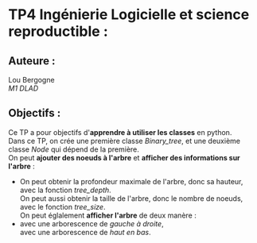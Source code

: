 # TP4 Ingénierie Logicielle et science reproductible :  
## Auteure :  
Lou Bergogne  
*M1 DLAD*   
## Objectifs :  
Ce TP a pour objectifs d'**apprendre à utiliser les classes** en python.  
Dans ce TP, on crée une première classe *Binary_tree*, et une deuxième classe *Node* qui dépend de la première.  
On peut **ajouter des noeuds à l'arbre** et **afficher des informations sur l'arbre** :  
- On peut obtenir la profondeur maximale de l'arbre, donc sa hauteur, avec la fonction *tree_depth*.  
On peut aussi obtenir la taille de l'arbre, donc le nombre de noeuds, avec le fonction *tree_size*.  
On peut églalement **afficher l'arbre** de deux manère : 
- avec une arborescence de *gauche à droite*,  
avec une arborescence de *haut en bas*.  
